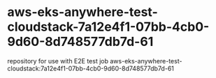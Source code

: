 # aws-eks-anywhere-test-cloudstack-7a12e4f1-07bb-4cb0-9d60-8d748577db7d-61
repository for use with E2E test job aws-eks-anywhere-test-cloudstack:7a12e4f1-07bb-4cb0-9d60-8d748577db7d-61
